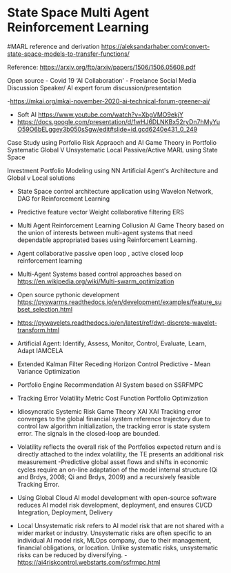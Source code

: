 # State Space Multi Agent Reinforcement Learning
#MARL reference and derivation https://aleksandarhaber.com/convert-state-space-models-to-transfer-functions/

Reference: https://arxiv.org/ftp/arxiv/papers/1506/1506.05608.pdf

Open source - Covid 19 ‘AI Collaboration’ - Freelance 
Social Media Discussion Speaker/ AI expert forum discussion/presentation

-https://mkai.org/mkai-november-2020-ai-technical-forum-greener-ai/
- Soft AI https://www.youtube.com/watch?v=XbgVMO9ekjY
- https://docs.google.com/presentation/d/1wHJ6DLNKBx52ryDn7hMyYuO59O6bELggey3b050sSgw/edit#slide=id.gcd6240e431_0_249

Case Study using Porfolio Risk Appraoch and AI Game Theory in Portfolio Systematic Global V Unsystematic Local 
Passive/Active MARL using State Space 

 Investment Portfolio Modeling using NN Artificial Agent's Architecture and Global v Local solutions
- State Space control architecture application using Wavelon Network, DAG for Reinforcement Learning 
- Predictive feature vector Weight collaborative filtering ERS
- Multi Agent Reinforcement Learning Collusion AI Game Theory based on the union of interests between multi-agent systems that need dependable appropriated bases using Reinforcement Learning.
- Agent collaborative passive open loop , active closed loop reinforcement learning
- Multi-Agent Systems based control approaches based on https://en.wikipedia.org/wiki/Multi-swarm_optimization
- Open source pythonic development https://pyswarms.readthedocs.io/en/development/examples/feature_subset_selection.html
- https://pywavelets.readthedocs.io/en/latest/ref/dwt-discrete-wavelet-transform.html
- Artificial Agent: Identify, Assess, Monitor, Control, Evaluate, Learn, Adapt IAMCELA
- Extended Kalman Filter Receding Horizon Control Predictive - Mean Variance Optimization 
- Portfolio Engine Recommendation AI System based on SSRFMPC 
- Tracking Error Volatility Metric Cost Function Portfolio Optimization
- Idiosyncratic Systemic Risk Game Theory XAI
XAI Tracking error converges to the global financial system reference trajectory due to control law algorithm initialization, the tracking error is state system error. The signals in the closed-loop are bounded.
- Volatility reflects the overall risk of the Portfolios expected return and is directly attached to the index volatility, the TE presents an additional risk measurement
-Predictive global asset ﬂows and shifts in economic cycles require an on-line adaptation of the model internal structure (Qi and Brdys, 2008; Qi and Brdys, 2009) and a recursively feasible Tracking Error.
-	Using Global Cloud AI model development with open-source software reduces AI model risk development, deployment, and ensures CI/CD Integration, Deployment, Delivery	

-	Local Unsystematic risk refers to AI model risk that are not shared with a wider market or industry. Unsystematic risks are often specific to an individual AI model risk, MLOps company, due to their management, financial obligations, or location. Unlike systematic risks, unsystematic risks can be reduced by diversifying.
-https://ai4riskcontrol.webstarts.com/ssfrmpc.html
